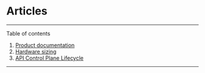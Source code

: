 # Articles

***

Table of contents

1. [Product documentation](documentation/README.md)
2. [Hardware sizing](architecture/hw-sizing.md)
3. [API Control Plane Lifecycle](api_control_plane_lifecycle/README.md)

***
